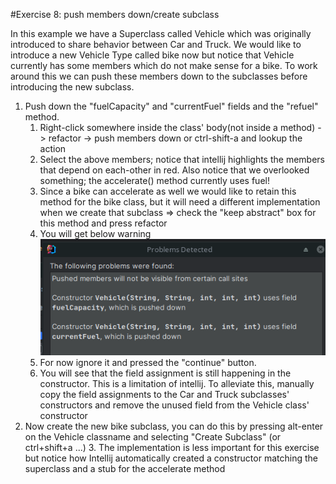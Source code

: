 #Exercise 8: push members down/create subclass

In this example we have a Superclass called Vehicle which was originally introduced to share behavior between Car and Truck.
We would like to introduce a new Vehicle Type called bike now but notice that Vehicle currently has some members which do not make sense for a bike.
To work around this we can push these members down to the subclasses before introducing the new subclass.


1. Push down the "fuelCapacity" and "currentFuel" fields and the "refuel" method. 
   1. Right-click somewhere inside the class' body(not inside a method) -> refactor -> push members down or ctrl-shift-a and lookup the action
   2. Select the above members; notice that intellij highlights the members that depend on each-other in red. Also notice that we overlooked something; the accelerate() method currently uses fuel!
   3. Since a bike can accelerate as well we would like to retain this method for the bike class, but it will need a different implementation when we create that subclass
   => check the "keep abstract" box for this method and press refactor
   4. You will get below warning   
   ![img.png](img.png)
   5. For now ignore it and pressed the "continue" button. 
   6. You will see that the field assignment is still happening in the constructor. 
   This is a limitation of intellij. To alleviate this, manually copy the field assignments to the Car and Truck subclasses' constructors 
   and remove the unused field from the Vehicle class' constructor 
2. Now create the new bike subclass, you can do this by pressing alt-enter on the Vehicle classname and selecting "Create Subclass" (or ctrl+shift+a ...)
   3. The implementation is less important for this exercise but notice how Intellij automatically created a constructor matching the superclass and a stub for the accelerate method